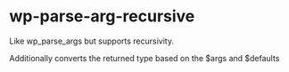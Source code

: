 # wp-parse-arg-recursive
Like wp_parse_args but supports recursivity.

Additionally converts the returned type based on the $args and $defaults
